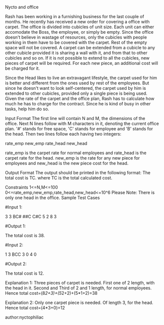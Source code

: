 Nycto and office 

Rash has been working in a furnishing business for the last couple of months. He recently has received a new order for covering a office with carpet. The office is divided into cubicles of unit size. Each unit can either accomodate the Boss, the employee, or simply be empty. Since the office doesn't believe in wastage of resources, only the cubicles with people working in them have to be covered with the carpet. Rest of the empty space will not be covered. A carpet can be extended from a cubicle to any other cubicle provided it is sharing a wall with it, and from that to other cubicles and so on. If it is not possible to extend to all the cubicles, new pieces of carpet will be required. For each new piece, an additional cost will be charged for it. 

Since the Head likes to live an extravagant lifestyle, the carpet used for him is better and different from the ones used by rest of the employees. But since he doesn't want to look self-centered, the carpet used by him is extended to other cubicles, provided only a single piece is being used. Given the rate of the carpet and the office plan, Rash has to calculate how much he has to charge for the contract. Since he is kind of busy in other tasks, help him do so.

Input Format
The first line will contain N and M, the dimensions of the office.
Next N lines follow with M characters in it, denoting the current office plan.
'#' stands for free space,
'C' stands for employee and
'B' stands for the head.
Then two lines follow each having two integers:

rate_emp new_emp
rate_head new_head

rate_emp is the carpet rate for normal employees and rate_head is the carpet rate for the head.
new_emp is the rate for any new piece for employees and new_head is the new piece cost for the head. 

Output Format
The output should be printed in the following format:
The total cost is TC.
where TC is the total calculated cost.

Constraints
1<=N,M<=100
0<=rate_emp,new_emp,rate_head,new_head<=10^6
Please Note: There is only one head in the office.
Sample Test Cases

#Input 1:

3 3
BC#
##C
C#C
5 2
8 3

#Output 1:

The total cost is 38.

#Input 2:

1 3
BCC
3 0
4 0

#Output 2:

The total cost is 12.

Explanation 1:
Three pieces of carpet is needed.
First one of 2 length, with the head in it.
Second and Third of 2 and 1 length, for normal employees.
Hence total cost=(8*2+3)+(5*2+2)+(5*1+2)=38 

Explanation 2:
Only one carpet piece is needed.
Of length 3, for the head.
Hence total cost=(4*3+0)=12

author:nyctophiliac